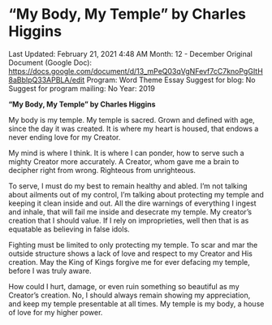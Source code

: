 # “My Body, My Temple” by Charles Higgins

Last Updated: February 21, 2021 4:48 AM
Month: 12 - December
Original Document (Google Doc): https://docs.google.com/document/d/13_mPeQ03qVgNFevf7cC7knoPgGItH8aBbIpQ33APBLA/edit
Program: Word Theme Essay
Suggest for blog: No
Suggest for program mailing: No
Year: 2019

**“My Body, My Temple” by Charles Higgins**

My body is my temple. My temple is sacred. Grown and defined with age, since the day it was created. It is where my heart is housed, that endows a never ending love for my Creator.

My mind is where I think. It is where I can ponder, how to serve such a mighty Creator more accurately. A Creator, whom gave me a brain to decipher right from wrong. Righteous from unrighteous.

To serve, I must do my best to remain healthy and abled. I’m not talking about ailments out of my control, I’m talking about protecting my temple and keeping it clean inside and out. All the dire warnings of everything I ingest and inhale, that will fail me inside and desecrate my temple. My creator’s creation that I should value. If I rely on improprieties, well then that is as equatable as believing in false idols.

Fighting must be limited to only protecting my temple. To scar and mar the outside structure shows a lack of love and respect to my Creator and His creation. May the King of Kings forgive me for ever defacing my temple, before I was truly aware.

How could I hurt, damage, or even ruin something so beautiful as my Creator’s creation. No, I should always remain showing my appreciation, and keep my temple presentable at all times. My temple is my body, a house of love for my higher power.